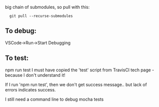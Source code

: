 
big chain of submodules, so pull with this:
```python:
  git pull --recurse-submodules
```
To debug:
-----------
VSCode->Run->Start Debugging

To test:
-----------
npm run test
I must have copied the 'test' script from TravisCI tech page - because I don't understand it!

If I run 'npm run test', then we don't get success message.. but lack of errors indicates success.

I still need a command line to debug mocha tests
